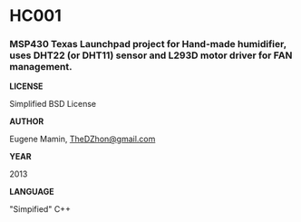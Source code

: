 HC001
=====



### MSP430 Texas Launchpad project for Hand-made humidifier, uses DHT22 (or DHT11) sensor and L293D motor driver for FAN management.



**LICENSE**

Simplified BSD License

**AUTHOR**

Eugene Mamin, TheDZhon@gmail.com

**YEAR**

2013

**LANGUAGE**

"Simpified" C++
